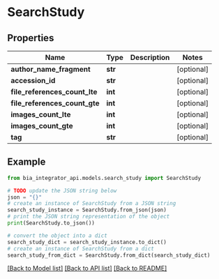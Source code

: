 # SearchStudy


## Properties

Name | Type | Description | Notes
------------ | ------------- | ------------- | -------------
**author_name_fragment** | **str** |  | [optional] 
**accession_id** | **str** |  | [optional] 
**file_references_count_lte** | **int** |  | [optional] 
**file_references_count_gte** | **int** |  | [optional] 
**images_count_lte** | **int** |  | [optional] 
**images_count_gte** | **int** |  | [optional] 
**tag** | **str** |  | [optional] 

## Example

```python
from bia_integrator_api.models.search_study import SearchStudy

# TODO update the JSON string below
json = "{}"
# create an instance of SearchStudy from a JSON string
search_study_instance = SearchStudy.from_json(json)
# print the JSON string representation of the object
print(SearchStudy.to_json())

# convert the object into a dict
search_study_dict = search_study_instance.to_dict()
# create an instance of SearchStudy from a dict
search_study_from_dict = SearchStudy.from_dict(search_study_dict)
```
[[Back to Model list]](../README.md#documentation-for-models) [[Back to API list]](../README.md#documentation-for-api-endpoints) [[Back to README]](../README.md)


